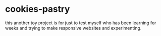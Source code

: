 # cookies-pastry
this another toy project is for just to test myself who has been learning for weeks and trying to make responsive websites and experimenting.

